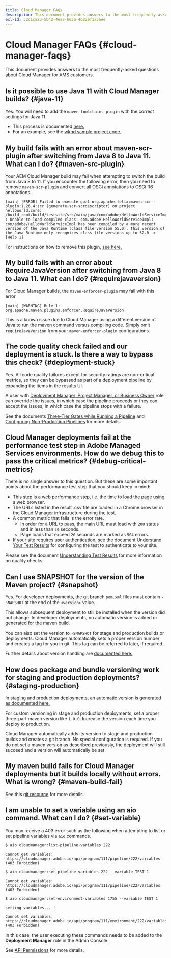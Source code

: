 ```yaml
---
title: Cloud Manager FAQs
description: This document provides answers to the most frequently-asked questions about Cloud Manager for AMS customers.
exl-id: 52c1ca23-5b42-4eae-b63a-4b22ef1a5aee
---
```


# Cloud Manager FAQs {#cloud-manager-faqs}

This document provides answers to the most frequently-asked questions about Cloud Manager for AMS customers.

## Is it possible to use Java 11 with Cloud Manager builds? {#java-11}

Yes. You will need to add the `maven-toolchains-plugin` with the correct settings for Java 11.

* This process is documented [here.](/help/getting-started/using-the-wizard.md)
* For an example, see the [wknd sample project code.](https://github.com/adobe/aem-guides-wknd/commit/6cb5238cb6b932735dcf91b21b0d835ae3a7fe75)

## My build fails with an error about maven-scr-plugin after switching from Java 8 to Java 11. What can I do? {#maven-src-plugin}

Your AEM Cloud Manager build may fail when attempting to switch the build from Java 8 to 11. If you encounter the following error, then you need to remove `maven-scr-plugin` and convert all OSGi annotations to OSGi R6 annotations.

```text
[main] [ERROR] Failed to execute goal org.apache.felix:maven-scr-plugin:1.26.4:scr (generate-scr-scrdescriptor) on project helloworld.core: /build_root/build/testsite/src/main/java/com/adobe/HelloWorldServiceImpl.java : Unable to load compiled class: com.adobe.HelloWorldServiceImpl: com/adobe/HelloWorldServiceImpl has been compiled by a more recent version of the Java Runtime (class file version 55.0), this version of the Java Runtime only recognizes class file versions up to 52.0 -> [Help 1]
```

For instructions on how to remove this plugin, [see here.](https://cqdump.wordpress.com/2019/01/03/from-scr-annotations-to-osgi-annotations/)

## My build fails with an error about RequireJavaVersion after switching from Java 8 to Java 11. What can I do? {#requirejavaversion}

For Cloud Manager builds, the `maven-enforcer-plugin` may fail with this error

```text
[main] [WARNING] Rule 1: org.apache.maven.plugins.enforcer.RequireJavaVersion
```

This is a known issue due to Cloud Manager using a different version of Java to run the maven command versus compiling code. Simply omit `requireJavaVersion` from your `maven-enforcer-plugin` configurations.

## The code quality check failed and our deployment is stuck. Is there a way to bypass this check? {#deployment-stuck}

Yes. All code quality failures except for security ratings are non-critical metrics, so they can be bypassed as part of a deployment pipeline by expanding the items in the results UI.  

A user with [Deployment Manager, Project Manager, or Business Owner](/help/requirements/users-and-roles.md#role-definitions) role can override the issues, in which case the pipeline proceeds or they can accept the issues, in which case the pipeline stops with a failure.

See the documents [Three-Tier Gates while Running a Pipeline](/help/using/code-quality-testing.md#three-tier-gates-while-running-a-pipeline) and [Configuring Non-Production Pipelines](/help/using/non-production-pipelines.md#understanding-the-flow) for more details.

## Cloud Manager deployments fail at the performance test step in Adobe Managed Services environments. How do we debug this to pass the critical metrics? {#debug-critical-metrics}

There is no single answer to this question. But these are some important points about the performance test step that you should keep in mind:

* This step is a web performance step, i.e. the time to load the page using a web browser.
* The URLs listed in the result .csv file are loaded in a Chrome browser in the Cloud Manager infrastructure during the test.
* A common metric that fails is the error rate.
  * In order for a URL to pass, the main URL must load with `200` status and in less than `20` seconds.
  * Page loads that exceed `20` seconds are marked as `504` errors.
* If your site requires user authentication, see the document [Understand Your Test Results](/help/using/code-quality-testing.md#authenticated-performance-testing) for configuring the test to authenticate to your site.

Please see the document [Understanding Test Results](/help/using/code-quality-testing.md) for more information on quality checks.

## Can I use SNAPSHOT for the version of the Maven project? {#snapshot}

Yes. For developer deployments, the git branch `pom.xml` files must contain `-SNAPSHOT` at the end of the `<version>` value.

This allows subsequent deployment to still be installed when the version did not change. In developer deployments, no automatic version is added or generated for the maven build.

You can also set the version to `-SNAPSHOT` for stage and production builds or deployments. Cloud Manager automatically sets a proper version number and creates a tag for you in git. This tag can be referred to later, if required.

Further details about version handling are [documented here.](https://experienceleague.adobe.com/docs/experience-manager-cloud-service/content/implementing/using-cloud-manager/managing-code/project-version-handling.html)

## How does package and bundle versioning work for staging and production deployments? {#staging-production}

In staging and production deployments, an automatic version is generated [as documented here.](/help/managing-code/maven-project-version.md)

For custom versioning in stage and production deployments, set a proper three-part maven version like `1.0.0`. Increase the version each time you deploy to production.

Cloud Manager automatically adds its version to stage and production builds and creates a git branch. No special configuration is required. If you do not set a maven version as described previously, the deployment will still succeed and a version will automatically be set.

## My maven build fails for Cloud Manager deployments but it builds locally without errors. What is wrong? {#maven-build-fail}

See this [git resource](https://github.com/cqsupport/cloud-manager/blob/main/cm-build-step-fails.md) for more details.

## I am unable to set a variable using an aio command. What can I do? {#set-variable} 

You may receive a 403 error such as the following when attempting to list or set pipeline variables via `aio` commands.

```shell
$ aio cloudmanager:list-pipeline-variables 222

Cannot get variables: https://cloudmanager.adobe.io/api/program/111/pipeline/222/variables (403 Forbidden)

$ aio cloudmanager:set-pipeline-variables 222 --variable TEST 1

Cannot get variables: https://cloudmanager.adobe.io/api/program/111/pipeline/222/variables (403 Forbidden)

$ aio cloudmanager:set-environment-variables 1755 --variable TEST 1

setting variables... !

Cannot set variables: https://cloudmanager.adobe.io/api/program/111/environment/222/variables (403 Forbidden)
```

In this case, the user executing these commands needs to be added to the **Deployment Manager** role in the Admin Console.

See [API Permissions](https://developer.adobe.com/experience-cloud/cloud-manager/guides/getting-started/permissions/) for more details.
